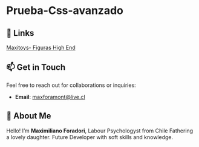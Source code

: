 # Prueba-Css-avanzado
## 🔗 Links
 [Maxitoys- Figuras High End]()

## 📫 Get in Touch
Feel free to reach out for collaborations or inquiries:

- **Email**: [maxforamont@live.cl](maxforamont@live.cl)

## 🌟 About Me
Hello! I’m **Maximiliano Foradori**, Labour Psychologyst from Chile Fathering a lovely daughter. Future Developer with soft skills and knowledge.

